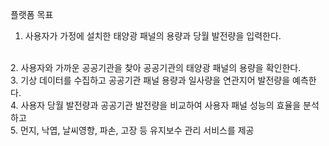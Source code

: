 플랫폼 목표

1. 사용자가 가정에 설치한 태양광 패널의 용량과 당월 발전량을 입력한다.
<br>
2. 사용자와 가까운 공공기관을 찾아 공공기관의 태양광 패널의 용량을 확인한다.
<br>
3. 기상 데이터를 수집하고 공공기관 패널 용량과 일사량을 연관지어 발전량을 예측한다.
<br>
4. 사용자 당월 발전량과 공공기관 발전량을 비교하여 사용자 패널 성능의 효율을 분석하고
<br>
5. 먼지, 낙엽, 날씨영향, 파손, 고장 등 유지보수 관리 서비스를 제공

